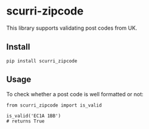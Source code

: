 # scurri-zipcode
This library supports validating post codes from UK.

## Install
`pip install scurri_zipcode`

## Usage
To check whether a post code is well formatted or not:
```
from scurri_zipcode import is_valid

is_valid('EC1A 1BB')
# returns True
```